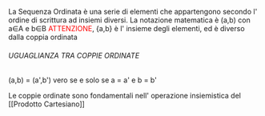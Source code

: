 La Sequenza Ordinata è una serie di elementi che appartengono secondo l' ordine di scrittura ad insiemi diversi.
La notazione matematica è (a,b) con a∈A e b∈B
<font color="#ff0000">ATTENZIONE</font>, {a,b} è l' insieme degli elementi, ed è diverso dalla coppia ordinata

###### UGUAGLIANZA TRA COPPIE ORDINATE
(a,b) = (a',b') vero se e solo se a = a' e b = b'

Le coppie ordinate sono fondamentali nell' operazione insiemistica del [[Prodotto Cartesiano]]
